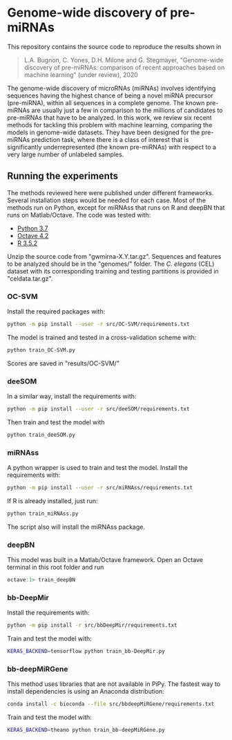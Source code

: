 # Genome-wide discovery of pre-miRNAs

This repository contains the source code to reproduce the results shown in

> L.A. Bugnon, C. Yones, D.H. Milone and G. Stegmayer, "Genome-wide discovery of pre-miRNAs: comparison of recent approaches based on machine learning" (under review), 2020

The genome-wide discovery of microRNAs (miRNAs) involves identifying sequences having the highest chance of being a novel  miRNA precursor (pre-miRNA), within all  sequences in a complete genome. The known pre-miRNAs are usually just a few in comparison to the millions of candidates to pre-miRNAs that have to be analyzed. In this work, we review  six recent methods for tackling this problem with machine learning, comparing the models in genome-wide datasets. They have been designed for the pre-miRNAs prediction task, where there is a class of interest that is significantly underrepresented (the known pre-miRNAs) with respect to a very large number of unlabeled samples. 

## Running the experiments

The methods reviewed here were published under different frameworks. Several installation steps would be needed for each case. Most of the methods run on Python, except for miRNAss that runs on R and deepBN that runs on Matlab/Octave. The code was tested with:
- [Python 3.7](https://www.python.org/downloads/)
- [Octave 4.2](https://www.gnu.org/software/octave/#install)
- [R 3.5.2](https://www.r-project.org/)

Unzip the source code from "gwmirna-X.Y.tar.gz". Sequences and features to be analyzed should be in the "genomes/" folder. The _C. elegans_ (CEL) dataset with its corresponding training and testing partitions is provided in "celdata.tar.gz". 

### OC-SVM

Install the required packages with:
```bash
python -m pip install --user -r src/OC-SVM/requirements.txt
```
The model is trained and tested in a cross-validation scheme with:
```bash
python train_OC-SVM.py
```
Scores are saved in "results/OC-SVM/"

### deeSOM

In a similar way, install the requirements with:
```bash
python -m pip install --user -r src/deeSOM/requirements.txt
```
Then train and test the model with
```bash
python train_deeSOM.py
```

### miRNAss
A python wrapper is used to train and test the model. Install the requirements with:
```bash
python -m pip install --user -r src/miRNAss/requirements.txt
```
If R is already installed, just run:
```bash
python train_miRNAss.py
```
The script also will install the miRNAss package.  

### deepBN
This model was built in a Matlab/Octave framework. Open an Octave terminal in this root folder and run 
```octave
octave:1> train_deepBN
```

### bb-DeepMir
Install the requirements with:
```bash
python -m pip install -r src/bbDeepMir/requirements.txt
```
Train and test the model with:
```bash
KERAS_BACKEND=tensorflow python train_bb-DeepMir.py
```

### bb-deepMiRGene

This method uses libraries that are not available in PiPy. The fastest way to install dependencies is using an Anaconda distribution:
```bash
conda install -c bioconda --file src/bbdeepMiRGene/requirements.txt
```
Train and test the model with:
```bash
KERAS_BACKEND=theano python train_bb-deepMiRGene.py
```
